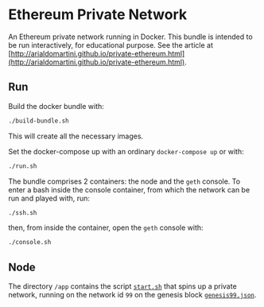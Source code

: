 Ethereum Private Network
========================

An Ethereum private network running in Docker. This bundle is intended to be run interactively, for educational purpose. See the article at [http://arialdomartini.github.io/private-ethereum.html](http://arialdomartini.github.io/private-ethereum.html).

## Run
Build the docker bundle with:

```bash
./build-bundle.sh
```

This will create all the necessary images.

Set the docker-compose up with an ordinary `docker-compose up` or with:

```bash
./run.sh
```

The bundle comprises 2 containers: the node and the `geth` console.
To enter a bash inside the console container, from which the network can be run and played with, run:

```bash
./ssh.sh
```

then, from inside the container, open the `geth` console with:

```bash
./console.sh
```

## Node
The directory `/app` contains the script [`start.sh`](https://github.com/arialdomartini/private-ethereum/blob/master/start.sh) that spins up a private network, running on the network id `99` on the genesis block [`genesis99.json`](https://github.com/arialdomartini/private-ethereum/blob/master/genesis99.json).



